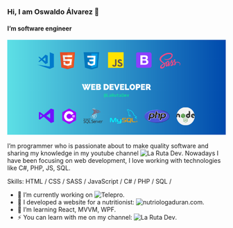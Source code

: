 ### Hi, I am Oswaldo Álvarez 👋
#### I’m software engineer
![I am software engineer](https://raw.githubusercontent.com/OswaldoAJ/OswaldoAJ/main/banner%20github.png)

I’m programmer who is passionate about to make quality software and sharing my knowledge in my youtube channel ![La Ruta Dev](https://youtube.com/@LaRutaDev).
Nowadays I have been focusing on web development, I love working with technologies like C#, PHP, JS, SQL.

Skills: HTML / CSS / SASS / JavaScript / C# / PHP / SQL / 

- 🔭 I’m currently working on ![Telepro](https://telepro.com.mx/).
- 🤖 I developed a website for a nutritionist: ![nutriologaduran.com](https://www.nutriologaduran.com/).
- 🌱 I’m learning React, MVVM, WPF.
- ⚡ You can learn with me on my channel: ![La Ruta Dev](https://youtube.com/@LaRutaDev).








<!--
**OswaldoAJ/OswaldoAJ** is a ✨ _special_ ✨ repository because its `README.md` (this file) appears on your GitHub profile.

Here are some ideas to get you started:

- 🔭 I’m currently working on ...
- 🌱 I’m currently learning ...
- 👯 I’m looking to collaborate on ...
- 🤔 I’m looking for help with ...
- 💬 Ask me about ...
- 📫 How to reach me: ...
- 😄 Pronouns: ...
- ⚡ Fun fact: ...
-->

